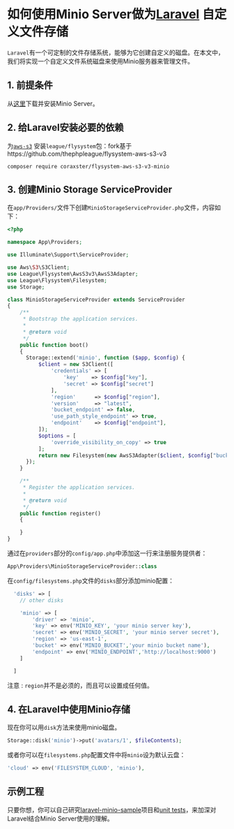 # 如何使用Minio Server做为[Laravel](https://laravel.com) 自定义文件存储 

`Laravel`有一个可定制的文件存储系统，能够为它创建自定义的磁盘。在本文中，我们将实现一个自定义文件系统磁盘来使用Minio服务器来管理文件。

## 1. 前提条件
从[这里](https://www.minio.io/downloads.html)下载并安装Minio Server。

## 2. 给Laravel安装必要的依赖

为[`aws-s3`](https://github.com/coraxster/flysystem-aws-s3-v3-minio) 安装`league/flysystem`包：fork基于https://github.com/thephpleague/flysystem-aws-s3-v3

```
composer require coraxster/flysystem-aws-s3-v3-minio
```


## 3. 创建Minio Storage ServiceProvider 
在`app/Providers/`文件下创建`MinioStorageServiceProvider.php`文件，内容如下：

```php
<?php

namespace App\Providers;

use Illuminate\Support\ServiceProvider;

use Aws\S3\S3Client;
use League\Flysystem\AwsS3v3\AwsS3Adapter;
use League\Flysystem\Filesystem;
use Storage;

class MinioStorageServiceProvider extends ServiceProvider
{
    /**
     * Bootstrap the application services.
     *
     * @return void
     */
    public function boot()
    {
      Storage::extend('minio', function ($app, $config) {
          $client = new S3Client([
              'credentials' => [
                  'key'    => $config["key"],
                  'secret' => $config["secret"]
              ],
              'region'      => $config["region"],
              'version'     => "latest",
              'bucket_endpoint' => false,
              'use_path_style_endpoint' => true,
              'endpoint'    => $config["endpoint"],
          ]);
          $options = [
              'override_visibility_on_copy' => true
          ];
          return new Filesystem(new AwsS3Adapter($client, $config["bucket"], '', $options));
      });
    }

    /**
     * Register the application services.
     *
     * @return void
     */
    public function register()
    {

    }
}
```

通过在`providers`部分的`config/app.php`中添加这一行来注册服务提供者：  

```php
App\Providers\MinioStorageServiceProvider::class
```

在`config/filesystems.php`文件的`disks`部分添加minio配置：

```php
  'disks' => [
    // other disks

    'minio' => [
        'driver' => 'minio',
        'key' => env('MINIO_KEY', 'your minio server key'),
        'secret' => env('MINIO_SECRET', 'your minio server secret'),
        'region' => 'us-east-1',
        'bucket' => env('MINIO_BUCKET','your minio bucket name'),
        'endpoint' => env('MINIO_ENDPOINT','http://localhost:9000')
    ]

  ]
```  
注意 : `region`并不是必须的，而且可以设置成任何值。

## 4. 在Laravel中使用Minio存储
现在你可以用`disk`方法来使用minio磁盘。

```php
Storage::disk('minio')->put('avatars/1', $fileContents);
```
或者你可以在`filesystems.php`配置文件中将`minio`设为默认云盘：

```php
'cloud' => env('FILESYSTEM_CLOUD', 'minio'),
```

##  示例工程
只要你想，你可以自己研究[laravel-minio-sample](https://github.com/m2sh/laravel-minio-sample)项目和[unit tests](https://github.com/m2sh/laravel-minio-sample/blob/master/tests/Unit/MinioStorageTest.php)，来加深对Laravel结合Minio Server使用的理解。
